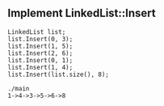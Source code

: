 ## Implement LinkedList::Insert
```
LinkedList list;
list.Insert(0, 3);
list.Insert(1, 5);
list.Insert(2, 6);
list.Insert(0, 1);
list.Insert(1, 4);
list.Insert(list.size(), 8);

./main
1->4->3->5->6->8
```
